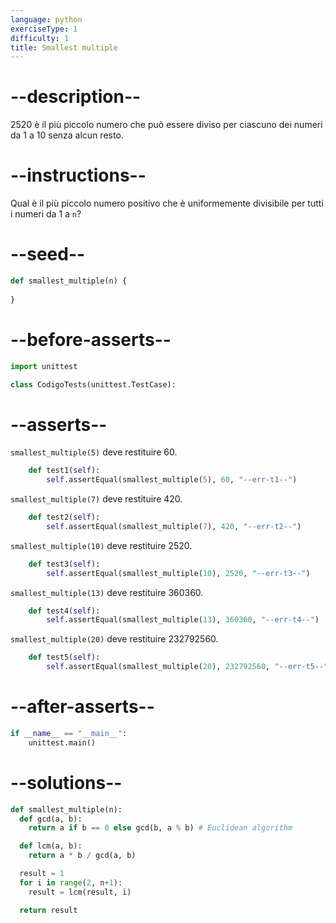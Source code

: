```yaml
---
language: python
exerciseType: 1
difficulty: 1
title: Smallest multiple
---
```


# --description--

2520 è il più piccolo numero che può essere diviso per ciascuno dei numeri da 1 a 10 senza alcun resto.

# --instructions--

Qual è il più piccolo numero positivo che è uniformemente divisibile per tutti i numeri da 1 a `n`?

# --seed--

```python
def smallest_multiple(n) {
  
}
```

# --before-asserts--

```python
import unittest

class CodigoTests(unittest.TestCase):
```

# --asserts--

`smallest_multiple(5)` deve restituire 60.

```python
    def test1(self):
        self.assertEqual(smallest_multiple(5), 60, "--err-t1--")
```

`smallest_multiple(7)` deve restituire 420.

```python
    def test2(self):
        self.assertEqual(smallest_multiple(7), 420, "--err-t2--")
```

`smallest_multiple(10)` deve restituire 2520.

```python
    def test3(self):
        self.assertEqual(smallest_multiple(10), 2520, "--err-t3--")
```

`smallest_multiple(13)` deve restituire 360360.

```python
    def test4(self):
        self.assertEqual(smallest_multiple(13), 360360, "--err-t4--")
```

`smallest_multiple(20)` deve restituire 232792560.

```python
    def test5(self):
        self.assertEqual(smallest_multiple(20), 232792560, "--err-t5--")
```

# --after-asserts--

```python
if __name__ == "__main__":
    unittest.main()
```

# --solutions--

```python
def smallest_multiple(n):
  def gcd(a, b):
    return a if b == 0 else gcd(b, a % b) # Euclidean algorithm

  def lcm(a, b):
    return a * b / gcd(a, b)

  result = 1
  for i in range(2, n+1):
    result = lcm(result, i)

  return result
```
